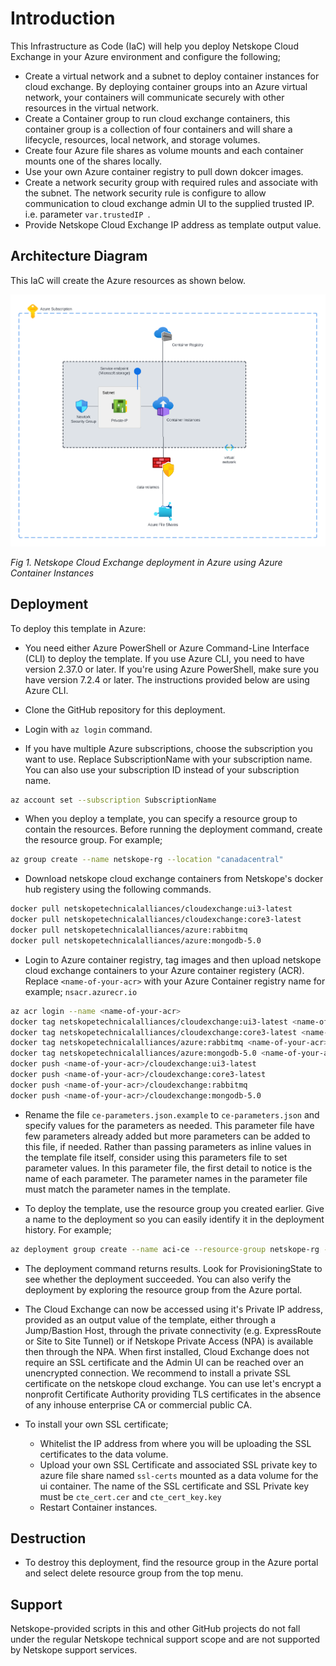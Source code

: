 # Introduction

This Infrastructure as Code (IaC) will help you deploy Netskope Cloud Exchange in your Azure environment and configure the following;

- Create a virtual network and a subnet to deploy container instances for cloud exchange. By deploying container groups into an Azure virtual network, your containers will communicate securely with other resources in the virtual network.
- Create a Container group to run cloud exchange containers, this container group is a collection of four containers and will share a lifecycle, resources, local network, and storage volumes.
- Create four Azure file shares as volume mounts and each container mounts one of the shares locally.
- Use your own Azure container registry to pull down dokcer images.
- Create a network security group with required rules and associate with the subnet. The network security rule is configure to allow communication to cloud exchange admin UI to the supplied trusted IP. i.e. parameter `var.trustedIP `.
- Provide Netskope Cloud Exchange IP address as template output value.

## Architecture Diagram

This IaC will create the Azure resources as shown below.

![](.//images/ce-acr-aci-azure-n.png)

*Fig 1. Netskope Cloud Exchange deployment in Azure using Azure Container Instances*

## Deployment

To deploy this template in Azure:

- You need either Azure PowerShell or Azure Command-Line Interface (CLI) to deploy the template. If you use Azure CLI, you need to have version 2.37.0 or later. If you're using Azure PowerShell, make sure you have version 7.2.4 or later. The instructions provided below are using Azure CLI.

- Clone the GitHub repository for this deployment.

- Login with `az login` command. 

- If you have multiple Azure subscriptions, choose the subscription you want to use. Replace SubscriptionName with your subscription name. You can also use your subscription ID instead of your subscription name.

```sh 
az account set --subscription SubscriptionName

```

- When you deploy a template, you can specify a resource group to contain the resources. Before running the deployment command, create the resource group. For example;

```sh
az group create --name netskope-rg --location "canadacentral"

```

- Download netskope cloud exchange containers from Netskope's docker hub registery using the following commands.

``` sh
docker pull netskopetechnicalalliances/cloudexchange:ui3-latest
docker pull netskopetechnicalalliances/cloudexchange:core3-latest
docker pull netskopetechnicalalliances/azure:rabbitmq
docker pull netskopetechnicalalliances/azure:mongodb-5.0

```

- Login to Azure container registry, tag images and then upload netskope cloud exchange containers to your Azure container registery (ACR). Replace `<name-of-your-acr>` with your Azure Container registry name for example; `nsacr.azurecr.io`

``` sh
az acr login --name <name-of-your-acr>
docker tag netskopetechnicalalliances/cloudexchange:ui3-latest <name-of-your-acr>/cloudexchange:ui3-latest
docker tag netskopetechnicalalliances/cloudexchange:core3-latest <name-of-your-acr>/cloudexchange:core3-latest
docker tag netskopetechnicalalliances/azure:rabbitmq <name-of-your-acr>/cloudexchange:rabbitmq
docker tag netskopetechnicalalliances/azure:mongodb-5.0 <name-of-your-acr>/cloudexchange:mongodb-5.0
docker push <name-of-your-acr>/cloudexchange:ui3-latest
docker push <name-of-your-acr>/cloudexchange:core3-latest
docker push <name-of-your-acr>/cloudexchange:rabbitmq
docker push <name-of-your-acr>/cloudexchange:mongodb-5.0

```

- Rename the file `ce-parameters.json.example` to `ce-parameters.json` and specify values for the parameters as needed. This parameter file have few parameters already added but more parameters can be added to this file, if needed. Rather than passing parameters as inline values in the template file itself, consider using this parameters file to set parameter values. In this parameter file, the first detail to notice is the name of each parameter. The parameter names in the parameter file must match the parameter names in the template.

- To deploy the template, use the resource group you created earlier. Give a name to the deployment so you can easily identify it in the deployment history. For example;

``` sh
az deployment group create --name aci-ce --resource-group netskope-rg --template-file  ce-template.json --parameters '@ce-parameters.json'

```

- The deployment command returns results. Look for ProvisioningState to see whether the deployment succeeded. You can also verify the deployment by exploring the resource group from the Azure portal.


- The Cloud Exchange can now be accessed using it's Private IP address, provided as an output value of the template, either through a Jump/Bastion Host, through the private connectivity (e.g. ExpressRoute or Site to Site Tunnel) or if Netskope Private Access (NPA) is available then through the NPA. When first installed, Cloud Exchange does not require an SSL certificate and the Admin UI can be reached over an unencrypted connection. We recommend to install a private SSL certificate on the netskope cloud exchange. You can use let's encrypt a nonprofit Certificate Authority providing TLS certificates in the absence of any inhouse enterprise CA or commercial public CA.

- To install your own SSL certificate; 
    - Whitelist the IP address from where you will be uploading the SSL certificates to the data volume. 
    - Upload your own SSL Certificate and associated SSL private key to azure file share named `ssl-certs` mounted as a data volume for the ui container. The name of the SSL certificate and SSL Private key must be `cte_cert.cer` and `cte_cert_key.key`
    - Restart Container instances.

## Destruction

- To destroy this deployment, find the resource group in the Azure portal and select delete resource group from the top menu.

## Support

Netskope-provided scripts in this and other GitHub projects do not fall under the regular Netskope technical support scope and are not supported by Netskope support services.